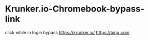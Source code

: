 # Krunker.io-Chromebook-bypass-link
click while in login bypass
https://krunker.io/
https://bing.com

